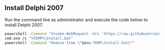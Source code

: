 ## Install Delphi 2007

Run the command line as administrator and execute the code below to install Delphi 2007.

```sh
powershell -Command "Invoke-WebRequest -Uri 'https://raw.githubusercontent.com/serbinskis/delphi-2007/refs/heads/master/Install.bat' -OutFile \"$env:TEMP\Install.bat\""
cmd.exe /c "%TEMP%\Install.bat"
powershell -Command "Remove-Item \"$env:TEMP\Install.bat\""
```